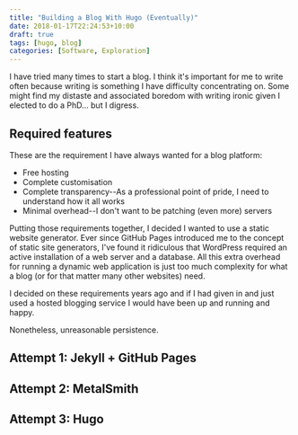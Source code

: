 ```yaml
---
title: "Building a Blog With Hugo (Eventually)"
date: 2018-01-17T22:24:53+10:00
draft: true
tags: [hugo, blog]
categories: [Software, Exploration]
---
```


I have tried many times to start a blog. I think it's important for me to write
often because writing is something I have difficulty concentrating on. Some
might find my distaste and associated boredom with writing ironic given I
elected to do a PhD... but I digress.

## Required features

These are the requirement I have always wanted for a blog platform:

- Free hosting
- Complete customisation
- Complete transparency--As a professional point of pride, 
  I need to understand how it all works
- Minimal overhead--I don't want to be patching (even more) servers

Putting those requirements together, I decided I wanted to use a static website
generator. Ever since GitHub Pages introduced me to the concept of static site
generators, I've found it ridiculous that WordPress required an active
installation of a web server and a database. All this extra overhead for running
a dynamic web application is just too much complexity for what a blog (or for
that matter many other websites) need.

I decided on these requirements years ago and if I had given in and just
used a hosted blogging service I would have been up and running and
happy.

Nonetheless, unreasonable persistence.

## Attempt 1: Jekyll + GitHub Pages

## Attempt 2: MetalSmith

## Attempt 3: Hugo


